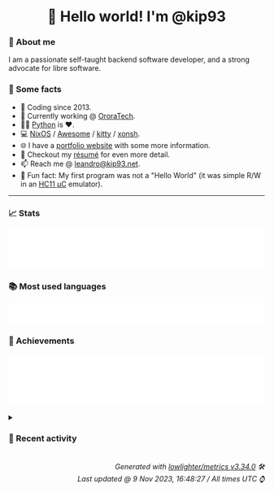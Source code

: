 <!-- README template, populated using this action:
     https://github.com/kip93/kip93/blob/main/.github/workflows/readme.yml. -->

<h1 align="center">👋 Hello world! I'm @kip93</h1> <!-- LOGIN => username -->

### 👤 About me

I am a passionate self-taught backend software developer, and a strong advocate for libre software.


### 💬 Some facts

* 📅 Coding since 2013.
* 💼 Currently working @ [OroraTech](https://ororatech.com/).
* 👨‍💻 [Python](https://github.com/search?q=user%3Akip93&l=python) is ❤️. <!-- LOGIN => username -->
* 💻 [NixOS](https://github.com/NixOS/) /
     [Awesome](https://github.com/awesomeWM/) /
     [kitty](https://github.com/kovidgoyal/kitty/) /
     [xonsh](https://github.com/xonsh/).
* 🌐 I have a [portfolio website](https://kip93.net/) with some more information.
* 📝 Checkout my [résumé](https://kip93.net/resume/) for even more detail.
* 📫 Reach me @ [leandro@kip93.net](mailto:leandro@kip93.net).
* 🎲 Fun fact: My first program was not a "Hello World" (it was simple R/W in an [HC11 µC](https://en.wikipedia.org/wiki/68HC11) emulator).


-----------------------------------------------------------------------------------------------------------------------


### 📈 Stats

![](./stats.svg)


### 📚 Most used languages <!-- by percentage, in decreasing order -->

![](./languages.svg)


### 🏅 Achievements

![](./achievements.svg)


<details> <!-- Last activity -->
<!-- Almost verbatim copy of https://github.com/lowlighter/metrics/blob/latest/source/templates/markdown/partials/activity.ejs, but restructured to be foldable. -->
<summary><h3>📰 Recent activity</h3></summary>

* 💬 Commented on [#11 logo](https://github.com/flakestry/flakestry.dev/issues/11) from [flakestry/flakestry.dev](https://github.com/flakestry/flakestry.dev)
  * *On 6 Nov 2023, 22:31:10*
* 🌟 Starred [Klowner/inkscape-applytransforms](https://github.com/Klowner/inkscape-applytransforms)
  * *On 6 Nov 2023, 20:17:06*
* 💬 Commented on [#35 Add support for non-tagged publishing](https://github.com/flakestry/flakestry.dev/pull/35) from [flakestry/flakestry.dev](https://github.com/flakestry/flakestry.dev)
  * *On 6 Nov 2023, 16:26:59*
* 🔍 Reviewed [#35 Add support for non-tagged publishing](https://github.com/flakestry/flakestry.dev/pull/35) in [flakestry/flakestry.dev](https://github.com/flakestry/flakestry.dev)
  * *On 6 Nov 2023, 16:27:00*
</details>


<h6 align="right"><em>
    Generated with <a href="https://github.com/lowlighter/metrics/tree/latest/">lowlighter/metrics v3.34.0</a> 🛠️<br> <!-- VERSION => MAJOR.minor.patch -->
    Last updated @ 9 Nov 2023, 16:48:27 / All times UTC ⌚ <!-- meta.generated => DD/MM/YYYY, hh:mm -->
</em></h6>

